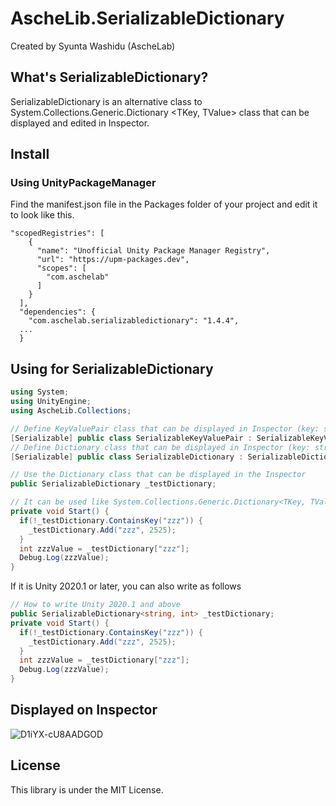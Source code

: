 # AscheLib.SerializableDictionary
Created by Syunta Washidu (AscheLab)

## What's SerializableDictionary?
SerializableDictionary is an alternative class to System.Collections.Generic.Dictionary <TKey, TValue> class that can be displayed and edited in Inspector.

## Install
### Using UnityPackageManager
Find the manifest.json file in the Packages folder of your project and edit it to look like this.
```
"scopedRegistries": [
    {
      "name": "Unofficial Unity Package Manager Registry",
      "url": "https://upm-packages.dev",
      "scopes": [
        "com.aschelab"
      ]
    }
  ],
  "dependencies": {
    "com.aschelab.serializabledictionary": "1.4.4",
  ...
  }
```
## Using for SerializableDictionary
```csharp
using System;
using UnityEngine;
using AscheLib.Collections;
```
```csharp
// Define KeyValuePair class that can be displayed in Inspector (key: string, value: int)
[Serializable] public class SerializableKeyValuePair : SerializableKeyValuePairBase<string, int> { }
// Define Dictionary class that can be displayed in Inspector (key: string, value: int)
[Serializable] public class SerializableDictionary : SerializableDictionaryBase<string, int, SerializableKeyValuePair> { }

// Use the Dictionary class that can be displayed in the Inspector
public SerializableDictionary _testDictionary;

// It can be used like System.Collections.Generic.Dictionary<TKey, TValue> class
private void Start() {
  if(!_testDictionary.ContainsKey("zzz")) {
    _testDictionary.Add("zzz", 2525);
  }
  int zzzValue = _testDictionary["zzz"];
  Debug.Log(zzzValue);
}
```
If it is Unity 2020.1 or later, you can also write as follows
```csharp
// How to write Unity 2020.1 and above
public SerializableDictionary<string, int> _testDictionary;
private void Start() {
  if(!_testDictionary.ContainsKey("zzz")) {
    _testDictionary.Add("zzz", 2525);
  }
  int zzzValue = _testDictionary["zzz"];
  Debug.Log(zzzValue);
}
```

## Displayed on Inspector
![D1iYX-cU8AADGOD](https://user-images.githubusercontent.com/47095602/54342456-db90c680-467f-11e9-83b7-ae72eed0cbb0.png)

## License
This library is under the MIT License.